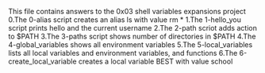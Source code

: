 This file contains answers to the 0x03 shell variables expansions project
0.The 0-alias script creates an alias ls with value rm *
1.The 1-hello_you script prints hello and the current username
2.The 2-path scriot adds action to $PATH
3.The 3-paths script shows number of directories in $PATH
4.The 4-global_variables shows all environment variables
5.The 5-local_variables lists all local variables and environment variables, and functions
6.The 6-create_local_variable creates a local variable BEST with value school
